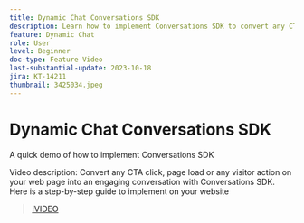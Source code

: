 ```yaml
---
title: Dynamic Chat Conversations SDK
description: Learn how to implement Conversations SDK to convert any CTA click to an engaging conversation.
feature: Dynamic Chat
role: User
level: Beginner
doc-type: Feature Video
last-substantial-update: 2023-10-18
jira: KT-14211
thumbnail: 3425034.jpeg
---
```


# Dynamic Chat Conversations SDK

A quick demo of how to implement Conversations SDK

Video description: Convert any CTA click, page load or any visitor action on your web page into an engaging conversation with Conversations SDK. Here is a step-by-step guide to implement on your website

>[!VIDEO](https://video.tv.adobe.com/v/3425034/?learn=on)
